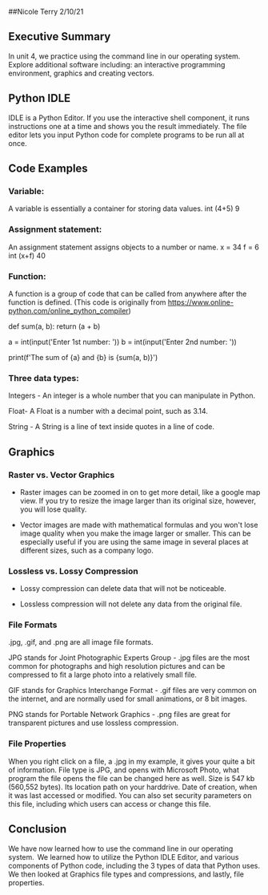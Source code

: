 
##Nicole Terry 
2/10/21

## Executive Summary 
In unit 4, we practice using the  command line in our operating system.    
Explore additional software including: an interactive programming environment, graphics and creating vectors.  


## Python IDLE
IDLE is a Python Editor. If you use the interactive shell component, it runs instructions one at a time and shows you the result immediately. The file editor lets you input Python code for complete programs to be run all at once. 

## Code Examples

### Variable:
A variable is essentially a container for storing data values.
int (4+5)
9

### Assignment statement:
An assignment statement assigns objects to a number or name.
x = 34
f = 6
int (x+f)
40

### Function:
A function is a group of code that can be called from anywhere after the function is defined.
(This code is originally from https://www.online-python.com/online_python_compiler)

def sum(a, b):
    return (a + b)

a = int(input('Enter 1st number: '))
b = int(input('Enter 2nd number: '))

print(f'The sum of {a} and {b} is {sum(a, b)}')

### Three data types:
Integers - An integer is a whole number that you can manipulate in Python. 

Float-  A Float is a number with a decimal point, such as 3.14.

String - A String is a line of text inside quotes in a line of code.

## Graphics

### Raster vs. Vector Graphics

- Raster images can be zoomed in on to get more detail, like a google map view. If you try to resize the image larger than its original size, however, you will lose quality.

- Vector images are made with mathematical formulas and you won't lose image quality when you make the image larger or smaller. This can be especially useful if you are using the same image in several places at different sizes, such as a company logo.

### Lossless vs. Lossy Compression

- Lossy compression can delete data that will not be noticeable. 

- Lossless compression will not delete any data from the original file.

### File Formats
.jpg, .gif, and .png are all image file formats. 

JPG stands for Joint Photographic Experts Group - .jpg files are the most common for photographs and high resolution pictures and can be compressed to fit a large photo into a relatively small file.

GIF stands for Graphics Interchange Format - .gif files are very common on the internet, and are normally used for small animations, or 8 bit images.

PNG stands for Portable Network Graphics - .png files are great for transparent pictures and use lossless compression.

### File Properties
When you right click on a file, a .jpg in my example, it gives your quite a bit of information. File type is JPG, and opens with Microsoft Photo, what program the file opens the file can be changed here as well. Size is 547 kb (560,552 bytes). Its location path on your harddrive. Date of creation, when it was last accessed or modified. You can also set security parameters on this file, including which users can access or change this file.

## Conclusion
We have now learned how to use the command line in our operating system.  We learned how to utilize the Python IDLE Editor, and various components of Python code, including the 3 types of data that Python uses. We then looked at Graphics file types and compressions, and lastly, file properties. 
